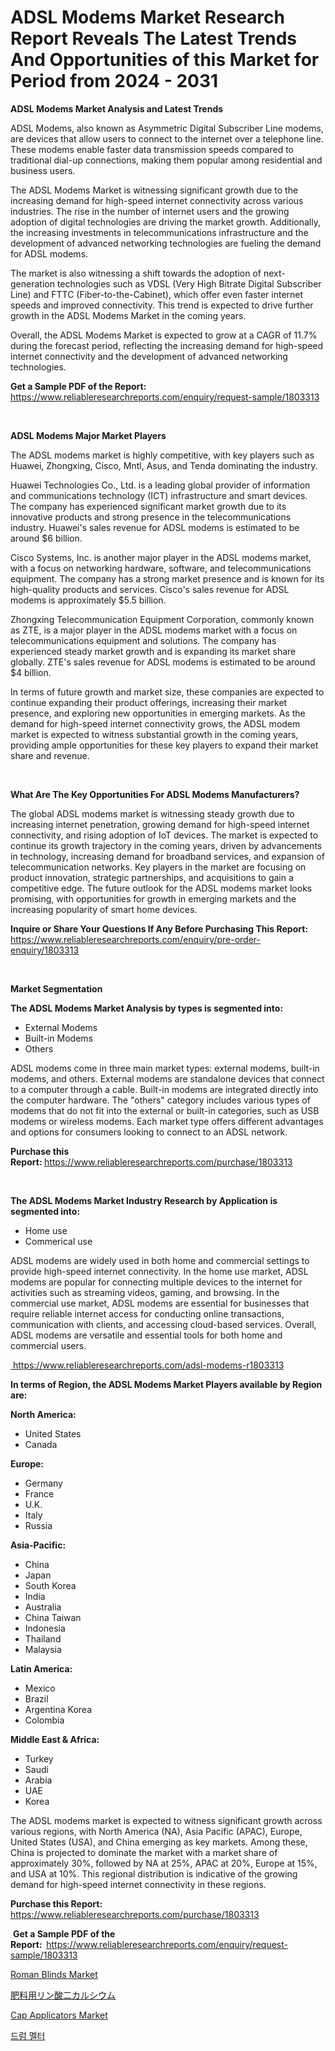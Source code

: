 <p><h1>ADSL Modems Market Research Report Reveals The Latest Trends And Opportunities of this Market for Period from 2024 - 2031</h1></p><p><strong>ADSL Modems Market Analysis and Latest Trends</strong></p>
<p><p>ADSL Modems, also known as Asymmetric Digital Subscriber Line modems, are devices that allow users to connect to the internet over a telephone line. These modems enable faster data transmission speeds compared to traditional dial-up connections, making them popular among residential and business users.</p><p>The ADSL Modems Market is witnessing significant growth due to the increasing demand for high-speed internet connectivity across various industries. The rise in the number of internet users and the growing adoption of digital technologies are driving the market growth. Additionally, the increasing investments in telecommunications infrastructure and the development of advanced networking technologies are fueling the demand for ADSL modems.</p><p>The market is also witnessing a shift towards the adoption of next-generation technologies such as VDSL (Very High Bitrate Digital Subscriber Line) and FTTC (Fiber-to-the-Cabinet), which offer even faster internet speeds and improved connectivity. This trend is expected to drive further growth in the ADSL Modems Market in the coming years.</p><p>Overall, the ADSL Modems Market is expected to grow at a CAGR of 11.7% during the forecast period, reflecting the increasing demand for high-speed internet connectivity and the development of advanced networking technologies.</p></p>
<p><strong>Get a Sample PDF of the Report:&nbsp;</strong> <a href="https://www.reliableresearchreports.com/enquiry/request-sample/1803313">https://www.reliableresearchreports.com/enquiry/request-sample/1803313</a></p>
<p>&nbsp;</p>
<p><strong>ADSL Modems Major Market Players</strong></p>
<p><p>The ADSL modems market is highly competitive, with key players such as Huawei, Zhongxing, Cisco, Mntl, Asus, and Tenda dominating the industry. </p><p>Huawei Technologies Co., Ltd. is a leading global provider of information and communications technology (ICT) infrastructure and smart devices. The company has experienced significant market growth due to its innovative products and strong presence in the telecommunications industry. Huawei's sales revenue for ADSL modems is estimated to be around $6 billion.</p><p>Cisco Systems, Inc. is another major player in the ADSL modems market, with a focus on networking hardware, software, and telecommunications equipment. The company has a strong market presence and is known for its high-quality products and services. Cisco's sales revenue for ADSL modems is approximately $5.5 billion.</p><p>Zhongxing Telecommunication Equipment Corporation, commonly known as ZTE, is a major player in the ADSL modems market with a focus on telecommunications equipment and solutions. The company has experienced steady market growth and is expanding its market share globally. ZTE's sales revenue for ADSL modems is estimated to be around $4 billion.</p><p>In terms of future growth and market size, these companies are expected to continue expanding their product offerings, increasing their market presence, and exploring new opportunities in emerging markets. As the demand for high-speed internet connectivity grows, the ADSL modem market is expected to witness substantial growth in the coming years, providing ample opportunities for these key players to expand their market share and revenue.</p></p>
<p>&nbsp;</p>
<p><strong>What Are The Key Opportunities For ADSL Modems Manufacturers?</strong></p>
<p><p>The global ADSL modems market is witnessing steady growth due to increasing internet penetration, growing demand for high-speed internet connectivity, and rising adoption of IoT devices. The market is expected to continue its growth trajectory in the coming years, driven by advancements in technology, increasing demand for broadband services, and expansion of telecommunication networks. Key players in the market are focusing on product innovation, strategic partnerships, and acquisitions to gain a competitive edge. The future outlook for the ADSL modems market looks promising, with opportunities for growth in emerging markets and the increasing popularity of smart home devices.</p></p>
<p><strong>Inquire or Share Your Questions If Any Before Purchasing This Report:</strong> <a href="https://www.reliableresearchreports.com/enquiry/pre-order-enquiry/1803313">https://www.reliableresearchreports.com/enquiry/pre-order-enquiry/1803313</a></p>
<p>&nbsp;</p>
<p><strong>Market Segmentation</strong></p>
<p><strong>The ADSL Modems Market Analysis by types is segmented into:</strong></p>
<p><ul><li>External Modems</li><li>Built-in Modems</li><li>Others</li></ul></p>
<p><p>ADSL modems come in three main market types: external modems, built-in modems, and others. External modems are standalone devices that connect to a computer through a cable. Built-in modems are integrated directly into the computer hardware. The "others" category includes various types of modems that do not fit into the external or built-in categories, such as USB modems or wireless modems. Each market type offers different advantages and options for consumers looking to connect to an ADSL network.</p></p>
<p><strong>Purchase this Report:&nbsp;</strong><a href="https://www.reliableresearchreports.com/purchase/1803313">https://www.reliableresearchreports.com/purchase/1803313</a></p>
<p>&nbsp;</p>
<p><strong>The ADSL Modems Market Industry Research by Application is segmented into:</strong></p>
<p><ul><li>Home use</li><li>Commerical use</li></ul></p>
<p><p>ADSL modems are widely used in both home and commercial settings to provide high-speed internet connectivity. In the home use market, ADSL modems are popular for connecting multiple devices to the internet for activities such as streaming videos, gaming, and browsing. In the commercial use market, ADSL modems are essential for businesses that require reliable internet access for conducting online transactions, communication with clients, and accessing cloud-based services. Overall, ADSL modems are versatile and essential tools for both home and commercial users.</p></p>
<p><a href="https://www.reliableresearchreports.com/adsl-modems-r1803313">&nbsp;https://www.reliableresearchreports.com/adsl-modems-r1803313</a></p>
<p><strong>In terms of Region, the ADSL Modems Market Players available by Region are:</strong></p>
<p>
    <p> <strong> North America: </strong>
        <ul>
            <li>United States</li>
            <li>Canada</li>
        </ul>
        </p> 
    <p> <strong> Europe: </strong>
        <ul>
            <li>Germany</li>
            <li>France</li>
            <li>U.K.</li>
            <li>Italy</li>
            <li>Russia</li>
        </ul>
        </p> 
    <p> <strong> Asia-Pacific: </strong>
        <ul>
            <li>China</li>
            <li>Japan</li>
            <li>South Korea</li>
            <li>India</li>
            <li>Australia</li>
            <li>China Taiwan</li>
            <li>Indonesia</li>
            <li>Thailand</li>
            <li>Malaysia</li>
        </ul>
        </p> 
    <p> <strong> Latin America: </strong>
        <ul>
            <li>Mexico</li>
            <li>Brazil</li>
            <li>Argentina Korea</li>
            <li>Colombia</li>
        </ul>
        </p> 
    <p> <strong> Middle East & Africa: </strong>
        <ul>
            <li>Turkey</li>
            <li>Saudi</li>
            <li>Arabia</li>
            <li>UAE</li>
            <li>Korea</li>
        </ul>
    </p>
    </p>
<p><p>The ADSL modems market is expected to witness significant growth across various regions, with North America (NA), Asia Pacific (APAC), Europe, United States (USA), and China emerging as key markets. Among these, China is projected to dominate the market with a market share of approximately 30%, followed by NA at 25%, APAC at 20%, Europe at 15%, and USA at 10%. This regional distribution is indicative of the growing demand for high-speed internet connectivity in these regions.</p></p>
<p><strong>Purchase this Report: </strong><a href="https://www.reliableresearchreports.com/purchase/1803313">https://www.reliableresearchreports.com/purchase/1803313</a></p>
<p>&nbsp;<strong>Get a Sample PDF of the Report:&nbsp;&nbsp;</strong><a href="https://www.reliableresearchreports.com/enquiry/request-sample/1803313">https://www.reliableresearchreports.com/enquiry/request-sample/1803313</a></p>
<p><strong></strong></p>
<p><p><a href="https://github.com/ruddyyedelwadw/Market-Research-Report-List-3/blob/main/roman-blinds-market.md">Roman Blinds Market</a></p><p><a href="https://github.com/sghwr779811674/Market-Research-Report-List-2/blob/main/7505847141525.md">肥料用リン酸二カルシウム</a></p><p><a href="https://issuu.com/reportprime-2/docs/cap-applicators-market-size-2030.pptx">Cap Applicators Market</a></p><p><a href="https://github.com/rcabello548/Market-Research-Report-List-1/blob/main/8196806149369.md">드럼 멜터</a></p></p>